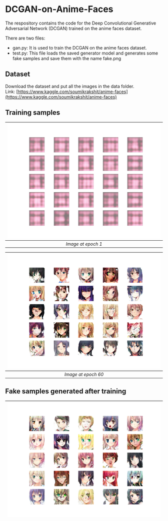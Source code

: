 # DCGAN-on-Anime-Faces

The respository contains the code for the Deep Convolutional Generative Adversarial Network (DCGAN) trained on the anime faces dataset.  
  
There are two files:
- gan.py: It is used to train the DCGAN on the anime faces dataset.
- test.py: This file loads the saved generator model and generates some fake samples and save them with the name fake.png

## Dataset
Download the dataset and put all the images in the data folder.<br/>
Link: [https://www.kaggle.com/soumikrakshit/anime-faces](https://www.kaggle.com/soumikrakshit/anime-faces)

## Training samples
| ![Image at epoch 1](samples/generated_plot_epoch-1.png) |
|:--:| 
| *Image at epoch 1* |

| ![Image at epoch 1](samples/generated_plot_epoch-60.png) |
|:--:| 
| *Image at epoch 60* |


## Fake samples generated after training
| ![Fake sample](fake.png) |
|:--:| 
